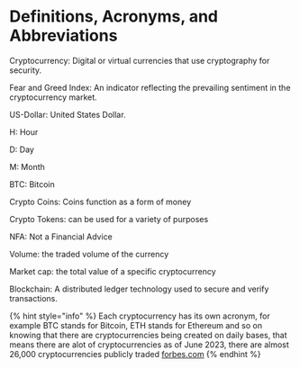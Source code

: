 # Definitions, Acronyms, and Abbreviations

Cryptocurrency: Digital or virtual currencies that use cryptography for security.&#x20;

Fear and Greed Index: An indicator reflecting the prevailing sentiment in the cryptocurrency market.&#x20;

US-Dollar: United States Dollar.

H: Hour

D: Day

M: Month

BTC: Bitcoin

Crypto Coins: Coins function as a form of money

Crypto Tokens: can be used for a variety of purposes

NFA: Not a Financial Advice

Volume: the traded volume of the currency&#x20;

Market cap: the total value of a specific cryptocurrency

Blockchain: A distributed ledger technology used to secure and verify transactions.

{% hint style="info" %}
Each cryptocurrency has its own acronym, for example BTC stands for Bitcoin, ETH stands for Ethereum and so on knowing that there are cryptocurrencies being created on daily bases, that means there are alot of cryptocurrencies as of June 2023, there are almost 26,000 cryptocurrencies publicly traded [forbes.com](https://www.forbes.com/advisor/au/investing/cryptocurrency/different-types-of-cryptocurrencies-explained/)
{% endhint %}


